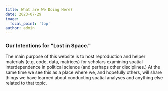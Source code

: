 ```yaml
---
title: What are We Doing Here?
date: 2023-07-29
image:
  focal_point: 'top'
author: admin
---
```


### Our Intentions for "Lost in Space."

<!--more-->

The main purpose of this website is to host reproduction and helper materials (e.g, code, data, matrices) for scholars examining spatial interdependence in political science (and perhaps other disciplines.) At the same time we see this as a place where we, and hopefully others, will share things we have learned about conducting spatial analyses and anything else related to that topic. 


